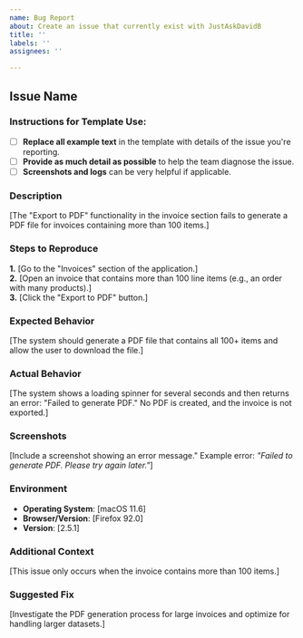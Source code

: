 ```yaml
---
name: Bug Report
about: Create an issue that currently exist with JustAskDavidB
title: ''
labels: ''
assignees: ''

---
```


## Issue Name

### Instructions for Template Use:

- [ ] **Replace all example text** in the template with details of the issue you're reporting.
- [ ] **Provide as much detail as possible** to help the team diagnose the issue.
- [ ] **Screenshots and logs** can be very helpful if applicable.

### Description

<!-- REPLACE THIS TEXT WITH YOUR DESCRIPTION -->
[The "Export to PDF" functionality in the invoice section fails to generate a PDF file for invoices containing more than 100 items.]  

### Steps to Reproduce

<!-- REPLACE THIS EXAMPLE WITH THE STEPS TO REPRODUCE YOUR ISSUE -->
**1.** [Go to the "Invoices" section of the application.]  
**2.** [Open an invoice that contains more than 100 line items (e.g., an order with many products).]  
**3.** [Click the "Export to PDF" button.]

### Expected Behavior

<!-- REPLACE THIS EXAMPLE WITH WHAT YOU EXPECTED TO HAPPEN -->
[The system should generate a PDF file that contains all 100+ items and allow the user to download the file.]

### Actual Behavior

<!-- REPLACE THIS EXAMPLE WITH WHAT ACTUALLY HAPPENED -->
[The system shows a loading spinner for several seconds and then returns an error: "Failed to generate PDF." No PDF is created, and the invoice is not exported.]

### Screenshots

<!-- ADD SCREENSHOTS HERE, IF APPLICABLE, TO HELP EXPLAIN THE PROBLEM -->
[Include a screenshot showing an error message."
Example error: *"Failed to generate PDF. Please try again later."*]

### Environment

<!-- REPLACE THIS EXAMPLE WITH THE ENVIRONMENT DETAILS WHERE THE ISSUE OCCURRED -->
- **Operating System**: [macOS 11.6]  
- **Browser/Version**: [Firefox 92.0]  
- **Version**: [2.5.1]

### Additional Context

<!-- REPLACE THIS EXAMPLE WITH ANY ADDITIONAL CONTEXT THAT MAY BE RELEVANT TO THE ISSUE -->
[This issue only occurs when the invoice contains more than 100 items.]  

### Suggested Fix

<!-- REPLACE THIS EXAMPLE WITH YOUR SUGGESTION FOR FIXING THE ISSUE, IF APPLICABLE -->
[Investigate the PDF generation process for large invoices and optimize for handling larger datasets.]
